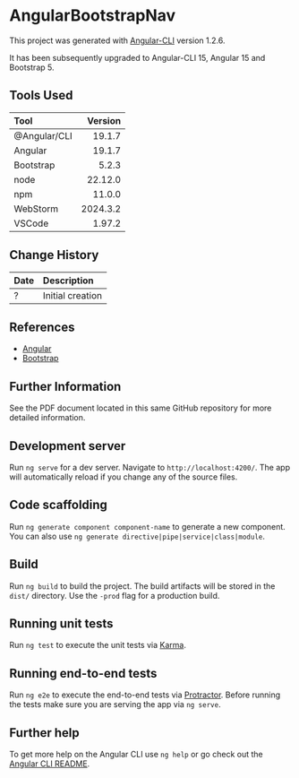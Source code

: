 # AngularBootstrapNav

This project was generated with [Angular-CLI](https://github.com/angular/angular-cli) version 1.2.6.

It has been subsequently upgraded to Angular-CLI 15, Angular 15 and Bootstrap 5.

## Tools Used

| Tool         |  Version |
|:-------------|---------:|
| @Angular/CLI |   19.1.7 |
| Angular      |   19.1.7 |
| Bootstrap    |    5.2.3 |
| node         |  22.12.0 |
| npm          |   11.0.0 |
| WebStorm     | 2024.3.2 |
| VSCode       |   1.97.2 |


## Change History

| Date | Description                                   |
|:-----|:----------------------------------------------|
| ?    | Initial creation                              |

## References

* [Angular](https://angular.dev/overview)
* [Bootstrap](https://material.angular.io/)


## Further Information

See the PDF document located in this same GitHub repository for more detailed information.

## Development server

Run `ng serve` for a dev server. Navigate to `http://localhost:4200/`. The app will automatically reload if you change any of the source files.

## Code scaffolding

Run `ng generate component component-name` to generate a new component. You can also use `ng generate directive|pipe|service|class|module`.

## Build

Run `ng build` to build the project. The build artifacts will be stored in the `dist/` directory. Use the `-prod` flag for a production build.

## Running unit tests

Run `ng test` to execute the unit tests via [Karma](https://karma-runner.github.io).

## Running end-to-end tests

Run `ng e2e` to execute the end-to-end tests via [Protractor](http://www.protractortest.org/).
Before running the tests make sure you are serving the app via `ng serve`.

## Further help

To get more help on the Angular CLI use `ng help` or go check out the [Angular CLI README](https://github.com/angular/angular-cli/blob/master/README.md).
